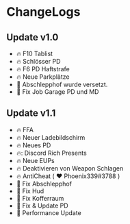 # ChangeLogs

## Update v1.0

- 🔥 F10 Tablist
- 🔥 Schlösser PD
- 🔥 F6 PD Haftstrafe
- 🔥 Neue Parkplätze
- 🔧 Abschlepphof wurde versetzt.
- 🔧 Fix Job Garage PD und MD

## Update v1.1

- 🔥 FFA
- 🔥 Neuer Ladebildschirm
- 🔥 Neues PD
- 🔥: Discord Rich Presents
- 🔥 Neue EUPs
- 🔥 Deaktivieren von Weapon Schlagen
- 🔥 AntiCheat ( ❤️ Phoenix339#3788 )
- 🔧 Fix Abschlepphof
- 🔧 Fix Hud
- 🔧 Fix Kofferraum
- 🔧 Fix & Update PD
- 🔧 Performance Update
